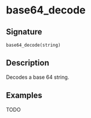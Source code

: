 # base64_decode

## Signature

`base64_decode(string)`

## Description

Decodes a base 64 string.

## Examples

TODO
